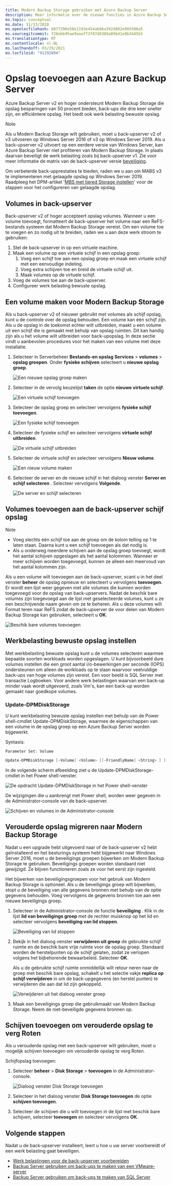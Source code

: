 ```yaml
---
title: Modern Backup Storage gebruiken met Azure Backup Server
description: Meer informatie over de nieuwe functies in Azure Backup Server. In dit artikel wordt beschreven hoe u de installatie van de back-upserver bijwerkt.
ms.topic: conceptual
ms.date: 11/13/2018
ms.openlocfilehash: b077296e58e1193e454a686a392d802e905500a5
ms.sourcegitcommit: f28ebb95ae9aaaff3f87d8388a09b41e0b3445b5
ms.translationtype: MT
ms.contentlocale: nl-NL
ms.lasthandoff: 03/29/2021
ms.locfileid: "91292894"
---
```

# <a name="add-storage-to-azure-backup-server"></a>Opslag toevoegen aan Azure Backup Server

Azure Backup Server v2 en hoger ondersteunt Modern Backup Storage die opslag besparingen van 50 procent bieden, back-ups die drie keer sneller zijn, en efficiëntere opslag. Het biedt ook werk belasting bewuste opslag.

> [!NOTE]
> Als u Modern Backup Storage wilt gebruiken, moet u back-upserver v2 of v3 uitvoeren op Windows Server 2016 of v3 op Windows Server 2019.
> Als u back-upserver v2 uitvoert op een eerdere versie van Windows Server, kan Azure Backup Server niet profiteren van Modern Backup Storage. In plaats daarvan beveiligt de werk belasting zoals bij back-upserver v1. Zie voor meer informatie de matrix van de back-upserver versie [beveiliging](backup-mabs-protection-matrix.md).
>
> Om verbeterde back-upprestaties te bieden, raden we u aan om MABS v3 te implementeren met gelaagde opslag op Windows Server 2019. Raadpleeg het DPM-artikel '[MBS met tiered Storage instellen](/system-center/dpm/add-storage#set-up-mbs-with-tiered-storage)' voor de stappen voor het configureren van gelaagde opslag.

## <a name="volumes-in-backup-server"></a>Volumes in back-upserver

Back-upserver v2 of hoger accepteert opslag volumes. Wanneer u een volume toevoegt, formatteert de back-upserver het volume naar een ReFS-bestands systeem dat Modern Backup Storage vereist. Om een volume toe te voegen en zo nodig uit te breiden, raden we u aan deze werk stroom te gebruiken:

1. Stel de back-upserver in op een virtuele machine.
2. Maak een volume op een virtuele schijf in een opslag groep:
    1. Voeg een schijf toe aan een opslag groep en maak een virtuele schijf met een eenvoudige indeling.
    2. Voeg extra schijven toe en breid de virtuele schijf uit.
    3. Maak volumes op de virtuele schijf.
3. Voeg de volumes toe aan de back-upserver.
4. Configureer werk belasting bewuste opslag.

## <a name="create-a-volume-for-modern-backup-storage"></a>Een volume maken voor Modern Backup Storage

Als u back-upserver v2 of nieuwer gebruikt met volumes als schijf opslag, kunt u de controle over de opslag behouden. Een volume kan één schijf zijn. Als u de opslag in de toekomst echter wilt uitbreiden, maakt u een volume uit een schijf die is gemaakt met behulp van opslag ruimten. Dit kan handig zijn als u het volume wilt uitbreiden voor back-upopslag. In deze sectie vindt u aanbevolen procedures voor het maken van een volume met deze installatie.

1. Selecteer in Serverbeheer **Bestands-en opslag Services**  >  **volumes**  >  **opslag groepen**. Onder **fysieke schijven** selecteert u **nieuwe opslag groep**.

    ![Een nieuwe opslag groep maken](./media/backup-mabs-add-storage/mabs-add-storage-1.png)

2. Selecteer in de vervolg keuzelijst **taken** de optie **nieuwe virtuele schijf**.

    ![Een virtuele schijf toevoegen](./media/backup-mabs-add-storage/mabs-add-storage-2.png)

3. Selecteer de opslag groep en selecteer vervolgens **fysieke schijf toevoegen**.

    ![Een fysieke schijf toevoegen](./media/backup-mabs-add-storage/mabs-add-storage-3.png)

4. Selecteer de fysieke schijf en selecteer vervolgens **virtuele schijf uitbreiden**.

    ![De virtuele schijf uitbreiden](./media/backup-mabs-add-storage/mabs-add-storage-4.png)

5. Selecteer de virtuele schijf en selecteer vervolgens **Nieuw volume**.

    ![Een nieuw volume maken](./media/backup-mabs-add-storage/mabs-add-storage-5.png)

6. Selecteer de server en de nieuwe schijf in het dialoog venster **Server en schijf selecteren** . Selecteer vervolgens **Volgende**.

    ![De server en schijf selecteren](./media/backup-mabs-add-storage/mabs-add-storage-6.png)

## <a name="add-volumes-to-backup-server-disk-storage"></a>Volumes toevoegen aan de back-upserver schijf opslag

> [!NOTE]
>
> - Voeg slechts één schijf toe aan de groep om de kolom telling op 1 te laten staan. Daarna kunt u een schijf toevoegen als dat nodig is.
> - Als u onderweg meerdere schijven aan de opslag groep toevoegt, wordt het aantal schijven opgeslagen als het aantal kolommen. Wanneer er meer schijven worden toegevoegd, kunnen ze alleen een meervoud van het aantal kolommen zijn.

Als u een volume wilt toevoegen aan de back-upserver, scant u in het deel venster **beheer** de opslag opnieuw en selecteert u vervolgens **toevoegen**. Er wordt een lijst weer gegeven met alle volumes die kunnen worden toegevoegd voor de opslag van back-upservers. Nadat de beschik bare volumes zijn toegevoegd aan de lijst met geselecteerde volumes, kunt u ze een beschrijvende naam geven om ze te beheren. Als u deze volumes wilt Format teren naar ReFS zodat de back-upserver de voor delen van Modern Backup Storage kan gebruiken, selecteert u **OK**.

![Beschik bare volumes toevoegen](./media/backup-mabs-add-storage/mabs-add-storage-7.png)

## <a name="set-up-workload-aware-storage"></a>Werkbelasting bewuste opslag instellen

Met werkbelasting bewuste opslag kunt u de volumes selecteren waarmee bepaalde soorten workloads worden opgeslagen. U kunt bijvoorbeeld dure volumes instellen die een groot aantal i/o-bewerkingen per seconde (IOPS) ondersteunen om alleen de workloads op te slaan waarvoor veelvuldige back-ups van hoge volumes zijn vereist. Een voor beeld is SQL Server met transactie Logboeken. Voor andere werk belastingen waarvan een back-up minder vaak wordt uitgevoerd, zoals Vm's, kan een back-up worden gemaakt naar goedkope volumes.

### <a name="update-dpmdiskstorage"></a>Update-DPMDiskStorage

U kunt werkbelasting bewuste opslag instellen met behulp van de Power shell-cmdlet Update-DPMDiskStorage, waarmee de eigenschappen van een volume in de opslag groep op een Azure Backup Server worden bijgewerkt.

Syntaxis:

`Parameter Set: Volume`

```powershell
Update-DPMDiskStorage [-Volume] <Volume> [[-FriendlyName] <String> ] [[-DatasourceType] <VolumeTag[]> ] [-Confirm] [-WhatIf] [ <CommonParameters>]
```

In de volgende scherm afbeelding ziet u de Update-DPMDiskStorage-cmdlet in het Power shell-venster.

![De opdracht Update-DPMDiskStorage in het Power shell-venster](./media/backup-mabs-add-storage/mabs-add-storage-8.png)

De wijzigingen die u aanbrengt met Power shell, worden weer gegeven in de Administrator-console van de back-upserver.

![Schijven en volumes in de Administrator-console](./media/backup-mabs-add-storage/mabs-add-storage-9.png)

## <a name="migrate-legacy-storage-to-modern-backup-storage"></a>Verouderde opslag migreren naar Modern Backup Storage

Nadat u een upgrade hebt uitgevoerd naar of de back-upserver v2 hebt geïnstalleerd en het besturings systeem hebt bijgewerkt naar Windows Server 2016, moet u de beveiligings groepen bijwerken om Modern Backup Storage te gebruiken. Beveiligings groepen worden standaard niet gewijzigd. Ze blijven functioneren zoals ze voor het eerst zijn ingesteld.

Het bijwerken van beveiligingsgroepen voor het gebruik van Modern Backup Storage is optioneel. Als u de beveiligings groep wilt bijwerken, stopt u de beveiliging van alle gegevens bronnen met behulp van de optie gegevens behouden. Voeg vervolgens de gegevens bronnen toe aan een nieuwe beveiligings groep.

1. Selecteer in de Administrator-console de functie **beveiliging** . Klik in de lijst **lid van beveiligings groep** met de rechter muisknop op het lid en selecteer vervolgens **beveiliging van lid stoppen**.

   ![Beveiliging van lid stoppen](/system-center/dpm/media/upgrade-to-dpm-2016/dpm-2016-stop-protection1.png)

2. Bekijk in het dialoog venster **verwijderen uit groep** de gebruikte schijf ruimte en de beschik bare vrije ruimte voor de opslag groep. Standaard worden de herstelpunten op de schijf gelaten, zodat ze verlopen volgens het bijbehorende bewaarbeleid. Selecteer **OK**.

   Als u de gebruikte schijf ruimte onmiddellijk wilt retour neren naar de groep met beschik bare opslag, schakelt u het selectie vakje **replica op schijf verwijderen** in om de back-upgegevens (en herstel punten) te verwijderen die aan dat lid zijn gekoppeld.

   ![Verwijderen uit het dialoog venster groep](/system-center/dpm/media/upgrade-to-dpm-2016/dpm-2016-retain-data.png)

3. Maak een beveiligings groep die gebruikmaakt van Modern Backup Storage. Neem de niet-beveiligde gegevens bronnen op.

## <a name="add-disks-to-increase-legacy-storage"></a>Schijven toevoegen om verouderde opslag te verg Roten

Als u verouderde opslag met een back-upserver wilt gebruiken, moet u mogelijk schijven toevoegen om verouderde opslag te verg Roten.

Schijfopslag toevoegen:

1. Selecteer **beheer**  >  **Disk Storage**  >  **toevoegen** in de Administrator-console.

    ![Dialoog venster Disk Storage toevoegen](/system-center/dpm/media/upgrade-to-dpm-2016/dpm-2016-add-disk-storage.png)

2. Selecteer in het dialoog venster **Disk Storage toevoegen** de optie **schijven toevoegen**.

3. Selecteer de schijven die u wilt toevoegen in de lijst met beschik bare schijven, selecteer **toevoegen** en selecteer vervolgens **OK**.

## <a name="next-steps"></a>Volgende stappen

Nadat u de back-upserver installeert, leert u hoe u uw server voorbereidt of een werk belasting gaat beveiligen.

- [Werk belastingen voor de back-upserver voorbereiden](backup-azure-microsoft-azure-backup.md)
- [Backup Server gebruiken om back-ups te maken van een VMware-server](backup-azure-backup-server-vmware.md)
- [Backup Server gebruiken om back-ups te maken van SQL Server](backup-azure-sql-mabs.md)

